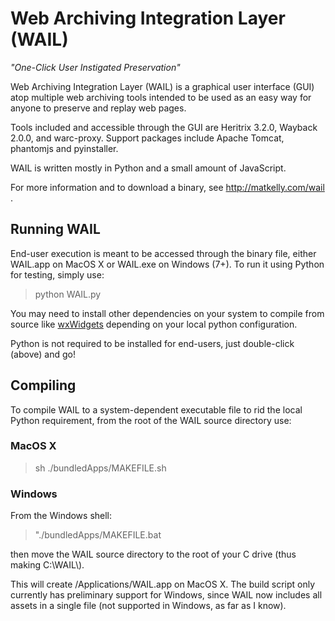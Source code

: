 Web Archiving Integration Layer (WAIL)
====
<i>"One-Click User Instigated Preservation"</i>

Web Archiving Integration Layer (WAIL) is a graphical user interface (GUI) atop multiple web archiving tools intended to be used as an easy way for anyone to preserve and replay web pages.

Tools included and accessible through the GUI are Heritrix 3.2.0, Wayback 2.0.0, and warc-proxy. Support packages include Apache Tomcat, phantomjs and pyinstaller.

WAIL is written mostly in Python and a small amount of JavaScript.

For more information and to download a binary, see http://matkelly.com/wail .

<h2>Running WAIL</h2>
End-user execution is meant to be accessed through the binary file, either WAIL.app on MacOS X or WAIL.exe on Windows (7+). 
To run it using Python for testing, simply use:
<blockquote>python WAIL.py</blockquote>

You may need to install other dependencies on your system to compile from source like <a href="http://www.wxwidgets.org/">wxWidgets</a> depending on your local python configuration. 

Python is not required to be installed for end-users, just double-click (above) and go!

<h2>Compiling</h2>
To compile WAIL to a system-dependent executable file to rid the local Python requirement, from the root of the WAIL source directory use:
<h3>MacOS X</h3>
<blockquote>sh ./bundledApps/MAKEFILE.sh</blockquote>
<h3>Windows</h3>
From the Windows shell:
<blockquote>"./bundledApps/MAKEFILE.bat</blockquote>
then move the WAIL source directory to the root of your C drive (thus making C:\WAIL\).

This will create /Applications/WAIL.app on MacOS X. The build script only currently has preliminary support for Windows, since WAIL now includes all assets in a single file (not supported in Windows, as far as I know).